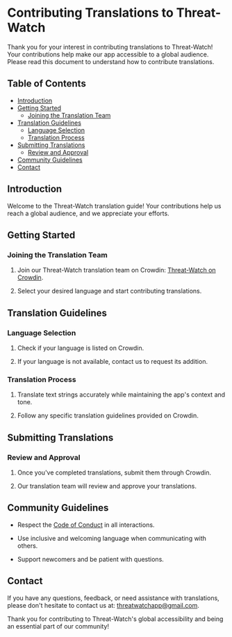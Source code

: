 # Contributing Translations to Threat-Watch

Thank you for your interest in contributing translations to Threat-Watch! Your contributions help make our app accessible to a global audience. Please read this document to understand how to contribute translations.

## Table of Contents

- [Introduction](#introduction)
- [Getting Started](#getting-started)
  - [Joining the Translation Team](#joining-the-translation-team)
- [Translation Guidelines](#translation-guidelines)
  - [Language Selection](#language-selection)
  - [Translation Process](#translation-process)
- [Submitting Translations](#submitting-translations)
  - [Review and Approval](#review-and-approval)
- [Community Guidelines](#community-guidelines)
- [Contact](#contact)

## Introduction

Welcome to the Threat-Watch translation guide! Your contributions help us reach a global audience, and we appreciate your efforts.

## Getting Started

### Joining the Translation Team

1. Join our Threat-Watch translation team on Crowdin: [Threat-Watch on Crowdin](https://crowdin.com/project/Threat-Watch_GitHub_README_file).

2. Select your desired language and start contributing translations.

## Translation Guidelines

### Language Selection

1. Check if your language is listed on Crowdin.

2. If your language is not available, contact us to request its addition.

### Translation Process

1. Translate text strings accurately while maintaining the app's context and tone.

2. Follow any specific translation guidelines provided on Crowdin.

## Submitting Translations

### Review and Approval

1. Once you've completed translations, submit them through Crowdin.

2. Our translation team will review and approve your translations.

## Community Guidelines

- Respect the [Code of Conduct](https://github.com/kochas23/Threat-Watch/blob/Core/CODE_OF_CONDUCT.md) in all interactions.

- Use inclusive and welcoming language when communicating with others.

- Support newcomers and be patient with questions.

## Contact

If you have any questions, feedback, or need assistance with translations, please don't hesitate to contact us at: threatwatchapp@gmail.com.

Thank you for contributing to Threat-Watch's global accessibility and being an essential part of our community!
